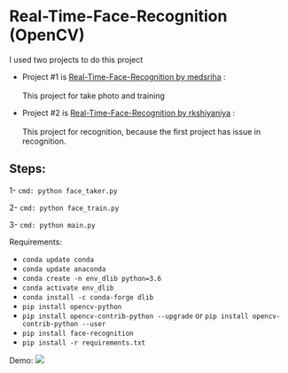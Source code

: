 # Real-Time-Face-Recognition (OpenCV)

I used two projects to do this project

- Project #1 is [Real-Time-Face-Recognition by medsriha](https://github.com/medsriha/Real-Time-Face-Recognition) :
  </br>  
  This project for take photo and training
  
- Project #2 is [Real-Time-Face-Recognition by rkshiyaniya](https://github.com/rkshiyaniya/Real-Time-Face-Recognition) :
  </br>  
  This project for recognition, because the first project has issue in recognition.
  
## Steps:

1- `cmd: python face_taker.py`

2- `cmd: python face_train.py`

3- `cmd: python main.py`

Requirements:
  
- `conda update conda`
- `conda update anaconda`
- `conda create -n env_dlib python=3.6`
- `conda activate env_dlib`
- `conda install -c conda-forge dlib`
- `pip install opencv-python`
- `pip install opencv-contrib-python --upgrade` or `pip install opencv-contrib-python --user`
- `pip install face-recognition`
- `pip install -r requirements.txt`

Demo:
<img src = 'Demo.gif'>
